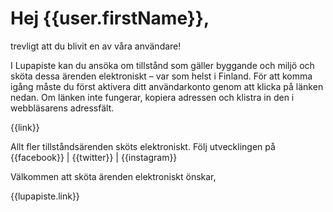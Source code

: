 # Hej {{user.firstName}}, 

trevligt att du blivit en av v&aring;ra anv&auml;ndare! 

I Lupapiste kan du ans&ouml;ka om tillst&aring;nd som g&auml;ller byggande och milj&ouml; och sk&ouml;ta dessa &auml;renden elektroniskt – var som helst i Finland. F&ouml;r att komma ig&aring;ng m&aring;ste du f&ouml;rst aktivera ditt anv&auml;ndarkonto genom att klicka p&aring; l&auml;nken nedan. Om l&auml;nken inte fungerar, kopiera adressen och klistra in den i webbl&auml;sarens adressf&auml;lt.

{{link}}

Allt fler tillst&aring;nds&auml;renden sk&ouml;ts elektroniskt. F&ouml;lj utvecklingen p&aring; {{facebook}} | {{twitter}} | {{instagram}}

V&auml;lkommen att sk&ouml;ta &auml;renden elektroniskt &ouml;nskar,

{{lupapiste.link}}